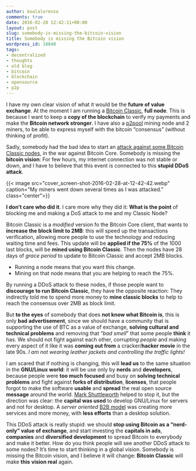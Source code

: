 ```yaml
---
author: koalalorenzo
comments: true
date: 2016-02-28 12:42:11+00:00
layout: post
slug: somebody-is-missing-the-bitcoin-vision
title: Somebody is missing the Bitcoin vision
wordpress_id: 18840
tags:
- decentralized
- thoughts
- old blog
- bitcoin
- blockchain
- opensource
- p2p
---
```


I have my own clear vision of what it would be the **future of value exchange**. At the moment I am running a [Bitcoin Classic](https://bitcoinclassic.com), **full node**. This is because I want to keep a **copy of the blockchain** to verify my payments and make the **Bitcoin network stronger**. I have also a [p2pool](http://warp2pool.eu/) mining node and 2 miners, to be able to express myself with the bitcoin “consensus” (without thinking of profit). <!--more-->

Sadly, somebody had the bad idea to start an [attack against some Bitcoin Classic nodes](https://www.reddit.com/r/Bitcoin_Classic/comments/47zglz/ddos_started_again_have_a_nice_day_guys/), in the war against Bitcoin Core. Somebody is missing the **bitcoin vision**: For few hours, my internet connection was not stable or down, and I have to believe that this event is connected to this **stupid DDoS attack**.

{{< image src="cover_screen-shot-2016-02-28-at-12-42-42.webp" caption="My miners went down several times as I was attacked." class="center">}}

**I don’t care who did it**. I care more why they did it: **What is the point** of blocking me and making a DoS attack to me and my Classic Node? 

Bitcoin Classic is a _modified_ version fo the Bitcoin Core client, that wants to **increase the block limit to 2MB**: this will speed up the transactions verification, allowing more people to use the technology and reducing waiting time and fees. This update will be **applied if the 75%** of the 1000 last blocks, will be **mined using Bitcoin Classic**. Then the nodes have 28 days of _grace period_ to update to Bitcoin Classic and accept 2MB blocks.





  * Running a node means that you want this change.
  * Mining on that node means that you are helping to reach the 75%.



By running a DDoS attack to these nodes, if those people want to **discourage to run Bitcoin Classic**, they have the opposite reaction: They indirectly told me to spend more money to **mine classic blocks** to help to reach the consensus over 2MB as block limit.

But **to the eyes** of somebody that does **not know what Bitcoin is**, this is only **bad advertisement**, since we should have a community that is supporting the use of BTC as a value of exchange, **solving cultural and technical problems** and removing that “_bad smell_” that some people **think** it has. We should not fight against each other, _corrupting people_ and making every aspect of it like it was **coming out from** a cracker/**hacker movie** in the late 90s. _I am not wearing leather jackets and controlling the traffic lights!_

I am scared that if nothing is changing, this will **lead us** to the same situation in the **GNU/Linux world**: it will be use only by **nerds** and **developers**, because people were **too much focused** and busy on **solving technical problems** and fight against **forks of distribution**, **licenses**, that people forgot to make the software **usable** and **spread** the real open source **message** around the world. [Mark Shuttleworth](https://en.wikipedia.org/wiki/Mark_Shuttleworth) helped to stop it, but the direction was clear: the **capital was used** to develop GNU/Linux for servers and not for desktop. A _server oriented_ [B2B model](https://en.wikipedia.org/wiki/Business-to-business) was creating more services and more money, with **less efforts** than a desktop solution.

This DDoS attack is really stupid: we should **stop using Bitcoin as a “nerd-only” value of exchange**, and start investing the **capitals in ads**, **companies** and **diversified development** to spread Bitcoin to everybody and make it better. How do you think people will see another DDoS attack to some nodes? It’s time to start thinking in a global vision. Somebody is missing the Bitcoin vision, and I believe it will change: **Bitcoin Classic** will make **this** **vision real** again.
